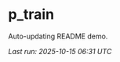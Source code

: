# p_train

Auto-updating README demo.

<!--START_SECTION:status-->
_Last run: 2025-10-15 06:31 UTC_
<!--END_SECTION:status-->


















































































































































































































































































































































































































































































































































































































































































































































































































































































































































































































































































































































































































































































































